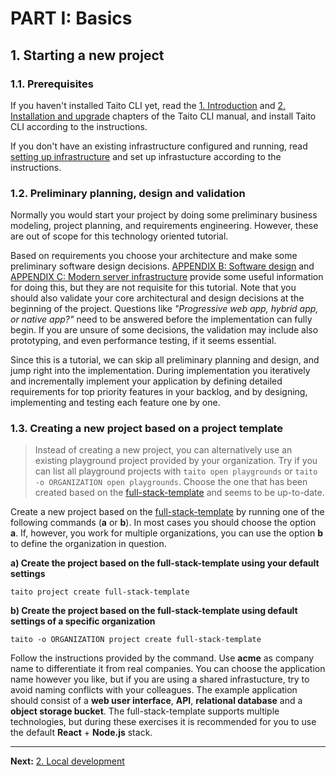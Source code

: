 # PART I: Basics

## 1. Starting a new project

### 1.1. Prerequisites

If you haven't installed Taito CLI yet, read the [1. Introduction](https://taitounited.github.io/taito-cli/docs/01-introduction) and [2. Installation and upgrade](https://taitounited.github.io/taito-cli/docs/02-installation/) chapters of the Taito CLI manual, and install Taito CLI according to the instructions.

If you don't have an existing infrastructure configured and running, read [setting up infrastructure](https://taitounited.github.io/taito-cli/docs/03-quick-start/#setting-up-infrastructure) and set up infrastucture according to the instructions.

### 1.2. Preliminary planning, design and validation

Normally you would start your project by doing some preliminary business modeling, project planning, and requirements engineering. However, these are out of scope for this technology oriented tutorial.

Based on requirements you choose your architecture and make some preliminary software design decisions. [APPENDIX B: Software design](b-software-design) and [APPENDIX C: Modern server infrastructure](/tutorial/c-modern-server-infrastructure.md) provide some useful information for doing this, but they are not requisite for this tutorial. Note that you should also validate your core architectural and design decisions at the beginning of the project. Questions like _"Progressive web app, hybrid app, or native app?"_ need to be answered before the implementation can fully begin. If you are unsure of some decisions, the validation may include also prototyping, and even performance testing, if it seems essential.

Since this is a tutorial, we can skip all preliminary planning and design, and jump right into the implementation. During implementation you iteratively and incrementally implement your application by defining detailed requirements for top priority features in your backlog, and by designing, implementing and testing each feature one by one.

### 1.3. Creating a new project based on a project template

> Instead of creating a new project, you can alternatively use an existing playground project provided by your organization. Try if you can list all playground projects with `taito open playgrounds` or `taito -o ORGANIZATION open playgrounds`. Choose the one that has been created based on the [full-stack-template](https://github.com/TaitoUnited/full-stack-template) and seems to be up-to-date.

Create a new project based on the [full-stack-template](https://github.com/TaitoUnited/full-stack-template) by running one of the following commands (**a** or **b**). In most cases you should choose the option **a**. If, however, you work for multiple organizations, you can use the option **b** to define the organization in question.

**a) Create the project based on the full-stack-template using your default settings**

```shell
taito project create full-stack-template
```

**b) Create the project based on the full-stack-template using default settings of a specific organization**

```shell
taito -o ORGANIZATION project create full-stack-template
```

Follow the instructions provided by the command. Use **acme** as company name to differentiate it from real companies. You can choose the application name however you like, but if you are using a shared infrastucture, try to avoid naming conflicts with your colleagues. The example application should consist of a **web user interface**, **API**, **relational database** and a **object storage bucket**. The full-stack-template supports multiple technologies, but during these exercises it is recommended for you to use the default **React** + **Node.js** stack.

---

**Next:** [2. Local development](02-local-development.md)
